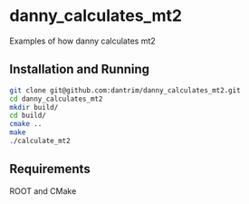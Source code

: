 # danny_calculates_mt2
Examples of how danny calculates mt2

## Installation and Running

```bash
git clone git@github.com:dantrim/danny_calculates_mt2.git
cd danny_calculates_mt2
mkdir build/
cd build/
cmake ..
make
./calculate_mt2
```

## Requirements
ROOT and CMake
